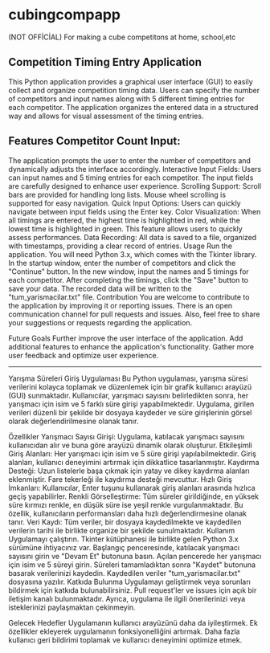 # cubingcompapp
(NOT OFFİCİAL) For making a cube competitons at home, school,etc



Competition Timing Entry Application
-
This Python application provides a graphical user interface (GUI) to easily collect and organize competition timing data. Users can specify the number of competitors and input names along with 5 different timing entries for each competitor. The application organizes the entered data in a structured way and allows for visual assessment of the timing entries.

Features
Competitor Count Input:
-
The application prompts the user to enter the number of competitors and dynamically adjusts the interface accordingly.
Interactive Input Fields: Users can input names and 5 timing entries for each competitor. The input fields are carefully designed to enhance user experience.
Scrolling Support: Scroll bars are provided for handling long lists. Mouse wheel scrolling is supported for easy navigation.
Quick Input Options: Users can quickly navigate between input fields using the Enter key.
Color Visualization: When all timings are entered, the highest time is highlighted in red, while the lowest time is highlighted in green. This feature allows users to quickly assess performances.
Data Recording: All data is saved to a file, organized with timestamps, providing a clear record of entries.
Usage
Run the application. You will need Python 3.x, which comes with the Tkinter library.
In the startup window, enter the number of competitors and click the "Continue" button.
In the new window, input the names and 5 timings for each competitor.
After completing the timings, click the "Save" button to save your data.
The recorded data will be written to the "tum_yarismacilar.txt" file.
Contribution
You are welcome to contribute to the application by improving it or reporting issues. There is an open communication channel for pull requests and issues. Also, feel free to share your suggestions or requests regarding the application.

Future Goals
Further improve the user interface of the application.
Add additional features to enhance the application's functionality.
Gather more user feedback and optimize user experience.

-------------------------------------------------------------------------------------------------------------------

Yarışma Süreleri Giriş Uygulaması
Bu Python uygulaması, yarışma süresi verilerini kolayca toplamak ve düzenlemek için bir grafik kullanıcı arayüzü (GUI) sunmaktadır. Kullanıcılar, yarışmacı sayısını belirledikten sonra, her yarışmacı için isim ve 5 farklı süre girişi yapabilmektedir. Uygulama, girilen verileri düzenli bir şekilde bir dosyaya kaydeder ve süre girişlerinin görsel olarak değerlendirilmesine olanak tanır.

Özellikler
Yarışmacı Sayısı Girişi: Uygulama, katılacak yarışmacı sayısını kullanıcıdan alır ve buna göre arayüzü dinamik olarak oluşturur.
Etkileşimli Giriş Alanları: Her yarışmacı için isim ve 5 süre girişi yapılabilmektedir. Giriş alanları, kullanıcı deneyimini artırmak için dikkatlice tasarlanmıştır.
Kaydırma Desteği: Uzun listelerle başa çıkmak için yatay ve dikey kaydırma alanları eklenmiştir. Fare tekerleği ile kaydırma desteği mevcuttur.
Hızlı Giriş İmkanları: Kullanıcılar, Enter tuşunu kullanarak giriş alanları arasında hızlıca geçiş yapabilirler.
Renkli Görselleştirme: Tüm süreler girildiğinde, en yüksek süre kırmızı renkle, en düşük süre ise yeşil renkle vurgulanmaktadır. Bu özellik, kullanıcıların performansları daha hızlı değerlendirmesine olanak tanır.
Veri Kaydı: Tüm veriler, bir dosyaya kaydedilmekte ve kaydedilen verilerin tarihi ile birlikte organize bir şekilde sunulmaktadır.
Kullanım
Uygulamayı çalıştırın. Tkinter kütüphanesi ile birlikte gelen Python 3.x sürümüne ihtiyacınız var.
Başlangıç penceresinde, katılacak yarışmacı sayısını girin ve "Devam Et" butonuna basın.
Açılan pencerede her yarışmacı için isim ve 5 süreyi girin.
Süreleri tamamladıktan sonra "Kaydet" butonuna basarak verilerinizi kaydedin.
Kaydedilen veriler "tum_yarismacilar.txt" dosyasına yazılır.
Katkıda Bulunma
Uygulamayı geliştirmek veya sorunları bildirmek için katkıda bulunabilirsiniz. Pull request'ler ve issues için açık bir iletişim kanalı bulunmaktadır. Ayrıca, uygulama ile ilgili önerilerinizi veya isteklerinizi paylaşmaktan çekinmeyin.

Gelecek Hedefler
Uygulamanın kullanıcı arayüzünü daha da iyileştirmek.
Ek özellikler ekleyerek uygulamanın fonksiyonelliğini artırmak.
Daha fazla kullanıcı geri bildirimi toplamak ve kullanıcı deneyimini optimize etmek.
